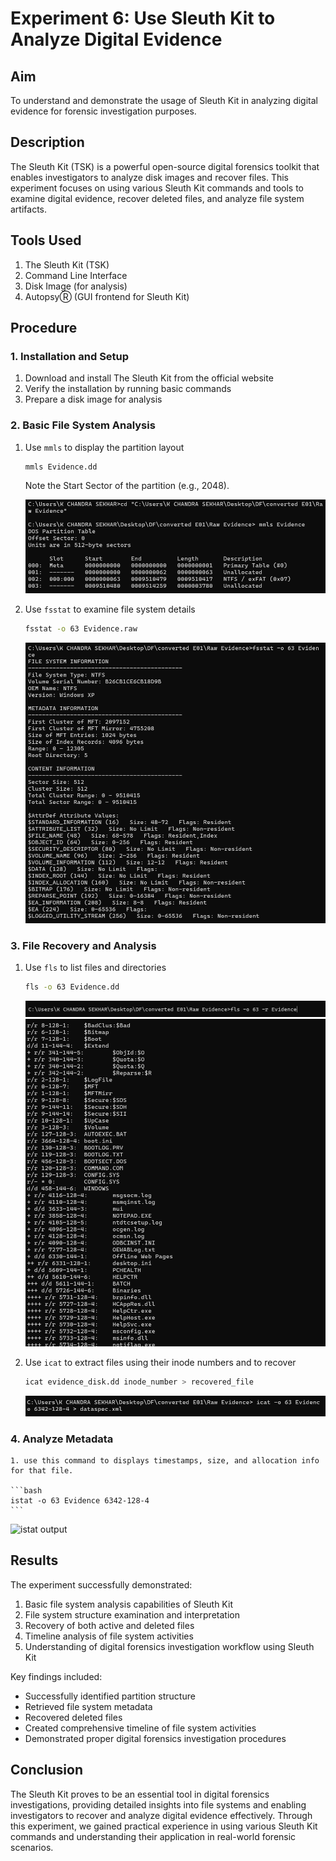 # Experiment 6: Use Sleuth Kit to Analyze Digital Evidence

## Aim
To understand and demonstrate the usage of Sleuth Kit in analyzing digital evidence for forensic investigation purposes.

## Description
The Sleuth Kit (TSK) is a powerful open-source digital forensics toolkit that enables investigators to analyze disk images and recover files. This experiment focuses on using various Sleuth Kit commands and tools to examine digital evidence, recover deleted files, and analyze file system artifacts.

## Tools Used
1. The Sleuth Kit (TSK)
2. Command Line Interface
3. Disk Image (for analysis)
4. AutopsyⓇ (GUI frontend for Sleuth Kit)

## Procedure

### 1. Installation and Setup
1. Download and install The Sleuth Kit from the official website
2. Verify the installation by running basic commands
3. Prepare a disk image for analysis

### 2. Basic File System Analysis
1. Use `mmls` to display the partition layout
    ```bash
    mmls Evidence.dd
    ```
    Note the Start Sector of the partition (e.g., 2048).

    ![mmls output](Output%20Screenshot/Exp6/Screenshot%202025-10-23%20222452.png)

<!-- [Insert Screenshot: Place the screenshot of mmls command output showing partition table] -->

2. Use `fsstat` to examine file system details
    ```bash
    fsstat -o 63 Evidence.raw
    ```
    ![fsstat output](Output%20Screenshot/Exp6/Screenshot%202025-10-23%20222446.png)

    <!-- [Insert Screenshot: Place the screenshot showing file system information] -->

### 3. File Recovery and Analysis
1. Use `fls` to list files and directories
    ```bash
    fls -o 63 Evidence.dd
    ```
    ![fls output 1](Output%20Screenshot/Exp6/Screenshot%202025-10-23%20224310.png)
    ![fls output 2](Output%20Screenshot/Exp6/Screenshot%202025-10-23%20222608.png)
    <!-- [Insert Screenshot: Place the screenshot showing file listing] -->

2. Use `icat` to extract files using their inode numbers and to recover
    ```bash
    icat evidence_disk.dd inode_number > recovered_file
    ```
    ![icat output](Output%20Screenshot/Exp6/Screenshot%202025-10-23%20222954.png)

    <!-- [Insert Screenshot: Place the screenshot of file recovery process] -->



<!-- ### 4. Timeline Analysis
1. Create a timeline of file activity
```bash
fls -m "/" evidence_disk.dd > body.txt
mactime -b body.txt > timeline.txt
```
[Insert Screenshot: Place the screenshot showing timeline analysis] -->

<!-- ### 5. Deleted File Recovery
1. Use `ils` to list deleted inodes
```bash
ils evidence_disk.dd
``` -->
<!-- [Insert Screenshot: Place the screenshot showing deleted inodes] -->

### 4. Analyze Metadata
    1. use this command to displays timestamps, size, and allocation info for that file.

    ```bash
    istat -o 63 Evidence 6342-128-4
    ```
![istat output](Output%20Screenshot/Exp6/Screenshot%202025-10-23%20222950.png)


## Results
The experiment successfully demonstrated:

1. Basic file system analysis capabilities of Sleuth Kit
2. File system structure examination and interpretation
3. Recovery of both active and deleted files
4. Timeline analysis of file system activities
5. Understanding of digital forensics investigation workflow using Sleuth Kit

Key findings included:
- Successfully identified partition structure
- Retrieved file system metadata
- Recovered deleted files
- Created comprehensive timeline of file system activities
- Demonstrated proper digital forensics investigation procedures

## Conclusion
The Sleuth Kit proves to be an essential tool in digital forensics investigations, providing detailed insights into file systems and enabling investigators to recover and analyze digital evidence effectively. Through this experiment, we gained practical experience in using various Sleuth Kit commands and understanding their application in real-world forensic scenarios.

